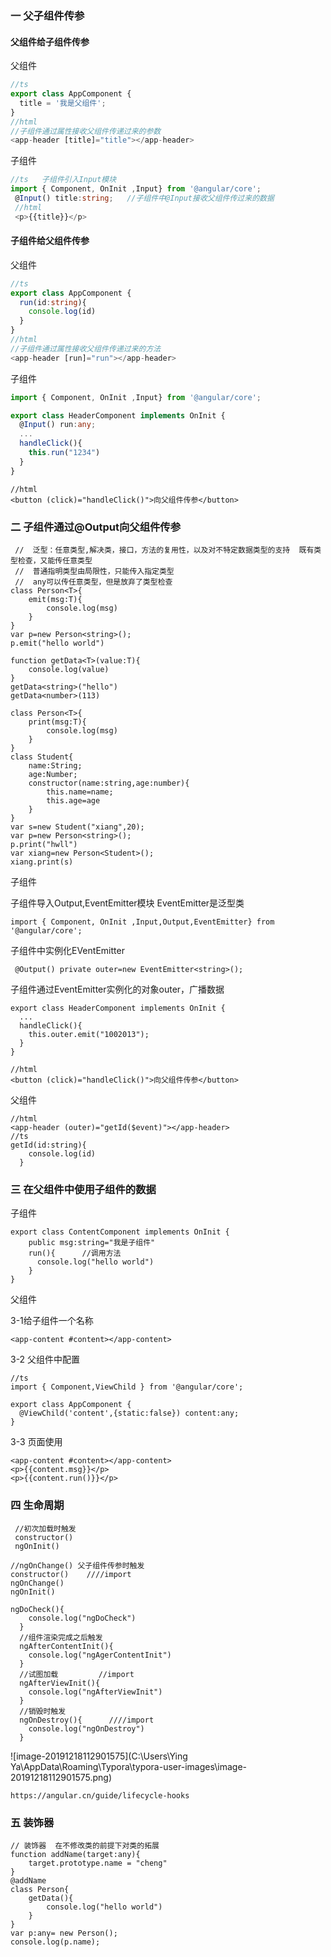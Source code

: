 ### 一 父子组件传参

#### 父组件给子组件传参

父组件

```ts
//ts
export class AppComponent {
  title = '我是父组件';
}
//html
//子组件通过属性接收父组件传递过来的参数
<app-header [title]="title"></app-header>
```

子组件

```ts
//ts   子组件引入Input模块
import { Component, OnInit ,Input} from '@angular/core';
 @Input() title:string;   //子组件中@Input接收父组件传过来的数据
 //html
 <p>{{title}}</p>
```

#### 子组件给父组件传参

父组件

```ts
//ts
export class AppComponent {
  run(id:string){
    console.log(id)
  }
}
//html
//子组件通过属性接收父组件传递过来的方法
<app-header [run]="run"></app-header>
```

子组件

```ts
import { Component, OnInit ,Input} from '@angular/core';

export class HeaderComponent implements OnInit {
  @Input() run:any;
  ...
  handleClick(){
    this.run("1234")
  }
}
```

```
//html
<button (click)="handleClick()">向父组件传参</button>
```

### 二 子组件通过@Output向父组件传参

```
 //  泛型：任意类型,解决类，接口，方法的复用性，以及对不特定数据类型的支持  既有类型检查，又能传任意类型
 //  普通指明类型由局限性，只能传入指定类型  
 //  any可以传任意类型，但是放弃了类型检查
class Person<T>{
    emit(msg:T){
        console.log(msg)
    }
}
var p=new Person<string>();
p.emit("hello world")
 
function getData<T>(value:T){
    console.log(value)
}
getData<string>("hello")
getData<number>(113)

class Person<T>{
    print(msg:T){
        console.log(msg)
    }
}
class Student{
    name:String;
    age:Number;
    constructor(name:string,age:number){
        this.name=name;
        this.age=age
    }
}
var s=new Student("xiang",20);
var p=new Person<string>();
p.print("hwll")
var xiang=new Person<Student>();
xiang.print(s)
```

子组件

子组件导入Output,EventEmitter模块   EventEmitter是泛型类

```
import { Component, OnInit ,Input,Output,EventEmitter} from '@angular/core';
```

子组件中实例化EVentEmitter

```
 @Output() private outer=new EventEmitter<string>();
```

子组件通过EventEmitter实例化的对象outer，广播数据

```
export class HeaderComponent implements OnInit {
  ...
  handleClick(){
    this.outer.emit("1002013");
  }
}
```

```
//html
<button (click)="handleClick()">向父组件传参</button>
```

父组件

```
//html
<app-header (outer)="getId($event)"></app-header>
//ts
getId(id:string){
    console.log(id)
  }
```

### 三 在父组件中使用子组件的数据

子组件

```
export class ContentComponent implements OnInit {
	public msg:string="我是子组件"
	run(){      //调用方法
      console.log("hello world")
    }
}
```

父组件

3-1给子组件一个名称

```
<app-content #content></app-content>
```

3-2 父组件中配置

```
//ts
import { Component,ViewChild } from '@angular/core';

export class AppComponent {
  @ViewChild('content',{static:false}) content:any;
}
```

3-3 页面使用

```
<app-content #content></app-content>
<p>{{content.msg}}</p>
<p>{{content.run()}}</p>
```

### 四 生命周期

```
 //初次加载时触发
 constructor() 
 ngOnInit() 
```

```
//ngOnChange() 父子组件传参时触发
constructor()    ////import
ngOnChange()
ngOnInit() 
```

```
ngDoCheck(){
    console.log("ngDoCheck")
  }
  //组件渲染完成之后触发
  ngAfterContentInit(){
    console.log("ngAgerContentInit")
  }
  //试图加载         //import
  ngAfterViewInit(){
    console.log("ngAfterViewInit")
  }
  //销毁时触发
  ngOnDestroy(){      ////import
    console.log("ngOnDestroy")
  }
```



![image-20191218112901575](C:\Users\Ying Ya\AppData\Roaming\Typora\typora-user-images\image-20191218112901575.png)





```
https://angular.cn/guide/lifecycle-hooks
```

### 五 装饰器

```
// 装饰器  在不修改类的前提下对类的拓展
function addName(target:any){
    target.prototype.name = "cheng"
}
@addName
class Person{
    getData(){
        console.log("hello world")
    }
}
var p:any= new Person();
console.log(p.name);
```



